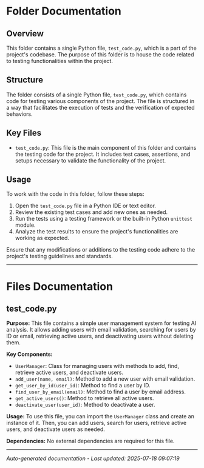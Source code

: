 # Folder Documentation

## Overview
This folder contains a single Python file, `test_code.py`, which is a part of the project's codebase. The purpose of this folder is to house the code related to testing functionalities within the project.

## Structure
The folder consists of a single Python file, `test_code.py`, which contains code for testing various components of the project. The file is structured in a way that facilitates the execution of tests and the verification of expected behaviors.

## Key Files
- `test_code.py`: This file is the main component of this folder and contains the testing code for the project. It includes test cases, assertions, and setups necessary to validate the functionality of the project.

## Usage
To work with the code in this folder, follow these steps:
1. Open the `test_code.py` file in a Python IDE or text editor.
2. Review the existing test cases and add new ones as needed.
3. Run the tests using a testing framework or the built-in Python `unittest` module.
4. Analyze the test results to ensure the project's functionalities are working as expected.

Ensure that any modifications or additions to the testing code adhere to the project's testing guidelines and standards.

---

# Files Documentation

## test_code.py

**Purpose:** This file contains a simple user management system for testing AI analysis. It allows adding users with email validation, searching for users by ID or email, retrieving active users, and deactivating users without deleting them.

**Key Components:**
- `UserManager`: Class for managing users with methods to add, find, retrieve active users, and deactivate users.
- `add_user(name, email)`: Method to add a new user with email validation.
- `get_user_by_id(user_id)`: Method to find a user by ID.
- `find_user_by_email(email)`: Method to find a user by email address.
- `get_active_users()`: Method to retrieve all active users.
- `deactivate_user(user_id)`: Method to deactivate a user.

**Usage:** To use this file, you can import the `UserManager` class and create an instance of it. Then, you can add users, search for users, retrieve active users, and deactivate users as needed.

**Dependencies:** No external dependencies are required for this file.

---
*Auto-generated documentation - Last updated: 2025-07-18 09:07:19*
